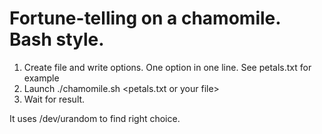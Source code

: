 # Fortune-telling on a chamomile. Bash style.

1. Create file and write options. One option in one line. See petals.txt for example  
2. Launch ./chamomile.sh <petals.txt or your file>  
3. Wait for result.  

It uses /dev/urandom to find right choice.
